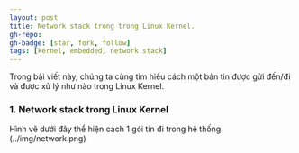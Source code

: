 ```yaml
---
layout: post
title: Network stack trong trong Linux Kernel.
gh-repo: 
gh-badge: [star, fork, follow]
tags: [kernel, embedded, network stack]
---
```


Trong bài viết này, chúng ta cùng tìm hiểu cách một bản tin được gửi đến/đi và được xử lý như nào trong Linux Kernel.

### 1. Network stack trong Linux Kernel
Hình vẽ dưới đây thể hiện cách 1 gói tin đi trong hệ thống. (../img/network.png)